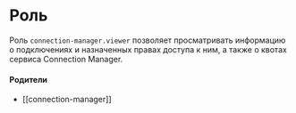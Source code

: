 # Роль

Роль `connection-manager.viewer` позволяет просматривать информацию о подключениях и назначенных правах доступа к ним, а также о квотах сервиса Connection Manager.


#### Родители

- [[connection-manager]]
